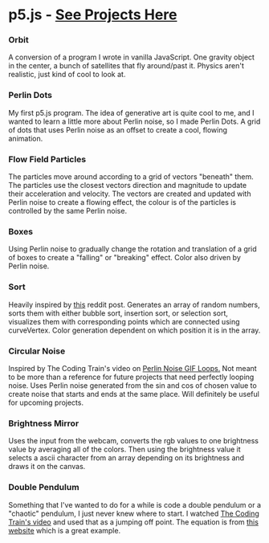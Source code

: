 # p5.js - [See Projects Here](https://vladtheimpaler32.github.io/experiments/p5.js/)
 ### Orbit
A conversion of a program I wrote in vanilla JavaScript. One gravity object in the center, a bunch of satellites that fly around/past it. Physics aren't realistic, just kind of cool to look at.
### Perlin Dots
My first p5.js program. The idea of generative art is quite cool to me, and I wanted to learn a little more about Perlin noise, so I made Perlin Dots. A grid of dots that uses Perlin noise as an offset to create a cool, flowing animation.
### Flow Field Particles
The particles move around according to a grid of vectors "beneath" them. The particles use the closest vectors direction and magnitude to update their acceleration and velocity. The vectors are created and updated with Perlin noise to create a flowing effect, the colour is of the particles is controlled by the same Perlin noise. 
### Boxes
Using Perlin noise to gradually change the rotation and translation of a grid of boxes to create a "falling" or "breaking" effect. Color also driven by Perlin noise.
### Sort
Heavily inspired by [this](https://www.reddit.com/r/creativecoding/comments/elttu8/visualizing_bubble_sort/) reddit post. Generates an array of random numbers, sorts them with either bubble sort, insertion sort, or selection sort, visualizes them with corresponding points which are connected using curveVertex. Color generation dependent on which position it is in the array.
### Circular Noise
Inspired by The Coding Train's video on [Perlin Noise GIF Loops.](https://youtu.be/c6K-wJQ77yQ) Not meant to be more than a reference for future projects that need perfectly looping noise. Uses Perlin noise generated from the sin and cos of chosen value to create noise that starts and ends at the same place. Will definitely be useful for upcoming projects.
### Brightness Mirror
Uses the input from the webcam, converts the rgb values to one brightness value by averaging all of the colors. Then using the brightness value it selects a ascii character from an array depending on its brightness and draws it on the canvas.
### Double Pendulum
Something that I've wanted to do for a while is code a double pendulum or a "chaotic" pendulum, I just never knew where to start. I watched [The Coding Train's video](https://youtu.be/uWzPe_S-RVE) and used that as a jumping off point. The equation is from [this website](https://www.myphysicslab.com/pendulum/double-pendulum-en.html) which is a great example.
